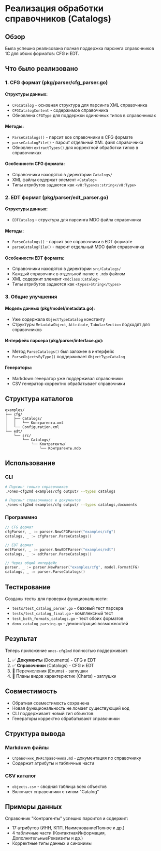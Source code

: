# Реализация обработки справочников (Catalogs)

## Обзор

Была успешно реализована полная поддержка парсинга справочников 1С для обоих форматов: CFG и EDT.

## Что было реализовано

### 1. CFG формат (pkg/parser/cfg_parser.go)

#### Структуры данных:
- `CFGCatalog` - основная структура для парсинга XML справочника
- `CFGCatalogContent` - содержимое справочника
- Обновлена `CFGType` для поддержки одиночных типов в справочниках

#### Методы:
- `ParseCatalogs()` - парсит все справочники в CFG формате
- `parseCatalogFile()` - парсит отдельный XML файл справочника
- Обновлен `extractTypes()` для корректной обработки типов в справочниках

#### Особенности CFG формата:
- Справочники находятся в директории `Catalogs/`
- XML файлы содержат элемент `<Catalog>`
- Типы атрибутов задаются как `<v8:Type>xs:string</v8:Type>`

### 2. EDT формат (pkg/parser/edt_parser.go)

#### Структуры данных:
- `EDTCatalog` - структура для парсинга MDO файла справочника

#### Методы:
- `ParseCatalogs()` - парсит все справочники в EDT формате
- `parseCatalogFile()` - парсит отдельный MDO файл справочника

#### Особенности EDT формата:
- Справочники находятся в директории `src/Catalogs/`
- Каждый справочник в отдельной папке с `.mdo` файлом
- XML содержит элемент `<mdclass:Catalog>`
- Типы атрибутов задаются как `<types>String</types>`

### 3. Общие улучшения

#### Модель данных (pkg/model/metadata.go):
- Уже содержала `ObjectTypeCatalog` константу
- Структуры `MetadataObject`, `Attribute`, `TabularSection` подходят для справочников

#### Интерфейс парсера (pkg/parser/interface.go):
- Метод `ParseCatalogs()` был заложен в интерфейс
- `ParseObjectsByType()` поддерживает `ObjectTypeCatalog`

#### Генераторы:
- Markdown генератор уже поддерживал справочники
- CSV генератор корректно обрабатывает справочники

## Структура каталогов

```
examples/
├── cfg/
│   ├── Catalogs/
│   │   └── Контрагенты.xml
│   └── Configuration.xml
└── edt/
    └── src/
        └── Catalogs/
            └── Контрагенты/
                └── Контрагенты.mdo
```

## Использование

### CLI
```bash
# Парсинг только справочников
./ones-cfg2md examples/cfg output/ --types catalogs

# Парсинг справочников и документов
./ones-cfg2md examples/cfg output/ --types catalogs,documents
```

### Программно
```go
// CFG формат
cfgParser, _ := parser.NewCFGParser("examples/cfg")
catalogs, _ := cfgParser.ParseCatalogs()

// EDT формат  
edtParser, _ := parser.NewEDTParser("examples/edt")
catalogs, _ := edtParser.ParseCatalogs()

// Через общий интерфейс
parser, _ := parser.NewParser("examples/cfg", model.FormatCFG)
catalogs, _ := parser.ParseCatalogs()
```

## Тестирование

Созданы тесты для проверки функциональности:
- `tests/test_catalog_parser.go` - базовый тест парсера
- `tests/test_catalog_final.go` - комплексный тест
- `test_both_formats_catalogs.go` - тест обоих форматов
- `demo_catalog_parsing.go` - демонстрация возможностей

## Результат

Теперь приложение `ones-cfg2md` полностью поддерживает:

1. ✅ **Документы** (Documents) - CFG и EDT
2. ✅ **Справочники** (Catalogs) - CFG и EDT  
3. 🔲 Перечисления (Enums) - заглушки
4. 🔲 Планы видов характеристик (Charts) - заглушки

## Совместимость

- Обратная совместимость сохранена
- Новая функциональность не ломает существующий код
- CLI поддерживает новый тип объектов
- Генераторы корректно обрабатывают справочники

## Структура вывода

### Markdown файлы
- `Справочник_ИмяСправочника.md` - документация по справочнику
- Содержит атрибуты и табличные части

### CSV каталог
- `objects.csv` - сводная таблица всех объектов
- Включает справочники с типом "Catalog"

## Примеры данных

Справочник "Контрагенты" успешно парсится и содержит:
- 17 атрибутов (ИНН, КПП, НаименованиеПолное и др.)
- 4 табличные части (КонтактнаяИнформация, ДополнительныеРеквизиты и др.)
- Корректные типы данных и синонимы